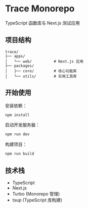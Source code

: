 # Trace Monorepo

TypeScript 函数库与 Next.js 测试应用

## 项目结构

```
trace/
├── apps/
│   └── web/          # Next.js 应用
├── packages/
│   ├── core/         # 核心功能库
│   └── utils/        # 实用工具库
```

## 开始使用

安装依赖：

```bash
npm install
```

启动开发服务器：

```bash
npm run dev
```

构建项目：

```bash
npm run build
```

## 技术栈

- TypeScript
- Next.js
- Turbo (Monorepo 管理)
- tsup (TypeScript 库构建)